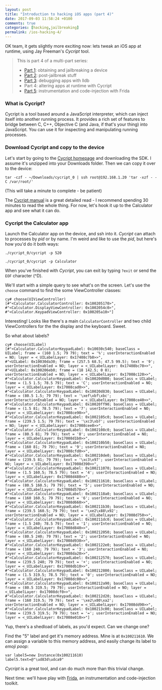 ```yaml
---
layout: post
title: "Introduction to hacking iOS apps (part 4)"
date: 2017-09-03 11:58:24 +0100
comments: true
categories: [hacking,jailbreaking]
permalink: /ios-hacking-4/
---
```

OK team, it gets slightly more exciting now: lets tweak an iOS app at runtime, using Jay Freeman's _Cycript_ tool.

<!-- more -->

> This is part 4 of a multi-part series:
> 
> * [Part 1][part1]: obtaining and jailbreaking a device
> * [Part 2][part2]: post-jailbreak stuff
> * [Part 3][part3]: debugging apps with lldb
> * Part 4: altering apps at runtime with Cycript
> * [Part 5][part5]: instrumentation and code-injection with Frida

### What is Cycript?

Cycript is a tool based around a JavaScript interpreter, which can inject itself into another running process. It provides a rich set of features to bridge between C, C++, Objective C (and Java, if that's your thing) into JavaScript. You can use it for inspecting and manipulating running processes.

### Download Cycript and copy to the device

Let's start by going to the [Cycript homepage][Cycript] and downloading the SDK. I assume it's unzipped into your Downloads folder. Then we can copy it over to the device:

`tar -czf - ~/Downloads/cycript_0 | ssh root@192.168.1.20 'tar -xzf - -C /var/root/'`

(This will take a minute to complete - be patient)

The [Cycript manual][CycriptManual] is a great detailed read - I recommend spending 30 minutes to read the whole thing. For now, let's hook it up to the Calculator app and see what it can do.

### Cycript the Calculator app

Launch the Calculator app on the device, and ssh into it. _Cycript_ can attach to processes by _pid_ or by name. I'm weird and like to use the _pid_, but here's how you'd do it both ways:

`./cycript_0/cycript -p 520`

`./cycript_0/cycript -p Calculator`

When you've finished with _Cycript_, you can exit by typing `?exit` or send the `EOF` character (^D).

We'll start with a simple query to see what's on the screen. Let's use the `choose` command to find the some ViewController classes:

```
cy# choose(UIViewController)
[#"<Calculator.CalculatorController: 0x100205170>",
#"<Calculator.DisplayViewController: 0x1002054c0>",
#"<Calculator.KeypadViewController: 0x100205a10>"]
```

Interesting! Looks like there's a main `CalculatorController` and two child ViewControllers for the the display and the keyboard. Sweet.

So what about labels?

```
cy# choose(UILabel)
[#"<Calculator.CalculatorKeypadLabel: 0x10030c540; baseClass = UILabel; frame = (160 1.5; 79 79); text = '%'; userInteractionEnabled = NO; layer = <_UILabelLayer: 0x17408c7b0>>",
#"<UILabel: 0x10030da30; frame = (257.5 68.5; 47.5 99.5); text = '9'; userInteractionEnabled = NO; layer = <_UILabelLayer: 0x17408bc70>>",
#"<UILabel: 0x100206eb0; frame = (18 142.5; 0 0); userInteractionEnabled = NO; layer = <_UILabelLayer: 0x17008c120>>",
#"<Calculator.CalculatorKeypadLabel: 0x10020d080; baseClass = UILabel; frame = (1.5 1.5; 78.5 79); text = 'C'; userInteractionEnabled = NO; layer = <_UILabelLayer: 0x17008cad0>>",
#"<Calculator.CalculatorKeypadLabel: 0x10020d830; baseClass = UILabel; frame = (80.5 1.5; 79 79); text = '\xef\xbf\xbc'; userInteractionEnabled = NO; layer = <_UILabelLayer: 0x17008ce40>>",
#"<Calculator.CalculatorKeypadLabel: 0x10020ff90; baseClass = UILabel; frame = (1.5 81; 78.5 79); text = '7'; userInteractionEnabled = NO; layer = <_UILabelLayer: 0x17008ce90>>",
#"<Calculator.CalculatorKeypadLabel: 0x1002105c0; baseClass = UILabel; frame = (239.5 1.5; 79 79); text = '\xc3\xb7'; userInteractionEnabled = NO; layer = <_UILabelLayer: 0x17008cee0>>",
#"<Calculator.CalculatorKeypadLabel: 0x1002108c0; baseClass = UILabel; frame = (80.5 81; 79 79); text = '8'; userInteractionEnabled = NO; layer = <_UILabelLayer: 0x17008d1b0>>",
#"<Calculator.CalculatorKeypadLabel: 0x100210b50; baseClass = UILabel; frame = (160 81; 79 79); text = '9'; userInteractionEnabled = NO; layer = <_UILabelLayer: 0x17008cfd0>>",
#"<Calculator.CalculatorKeypadLabel: 0x100210de0; baseClass = UILabel; frame = (239.5 81; 79 79); text = '\xc3\x97'; userInteractionEnabled = NO; layer = <_UILabelLayer: 0x17008d390>>",
#"<Calculator.CalculatorKeypadLabel: 0x100211070; baseClass = UILabel; frame = (1.5 160.5; 78.5 79); text = '4'; userInteractionEnabled = NO; layer = <_UILabelLayer: 0x17008d480>>",
#"<Calculator.CalculatorKeypadLabel: 0x100211610; baseClass = UILabel; frame = (80.5 160.5; 79 79); text = '5'; userInteractionEnabled = NO; layer = <_UILabelLayer: 0x17008d570>>",
#"<Calculator.CalculatorKeypadLabel: 0x1002118a0; baseClass = UILabel; frame = (160 160.5; 79 79); text = '6'; userInteractionEnabled = NO; layer = <_UILabelLayer: 0x17008d660>>",
#"<Calculator.CalculatorKeypadLabel: 0x100211b30; baseClass = UILabel; frame = (239.5 160.5; 79 79); text = '\xe2\x88\x92'; userInteractionEnabled = NO; layer = <_UILabelLayer: 0x17008d750>>",
#"<Calculator.CalculatorKeypadLabel: 0x100211dc0; baseClass = UILabel; frame = (1.5 240; 78.5 79); text = '1'; userInteractionEnabled = NO; layer = <_UILabelLayer: 0x17008d840>>",
#"<Calculator.CalculatorKeypadLabel: 0x100212050; baseClass = UILabel; frame = (80.5 240; 79 79); text = '2'; userInteractionEnabled = NO; layer = <_UILabelLayer: 0x17008d930>>",
#"<Calculator.CalculatorKeypadLabel: 0x1002122e0; baseClass = UILabel; frame = (160 240; 79 79); text = '3'; userInteractionEnabled = NO; layer = <_UILabelLayer: 0x17008da20>>",
#"<Calculator.CalculatorKeypadLabel: 0x100212570; baseClass = UILabel; frame = (239.5 240; 79 79); text = '+'; userInteractionEnabled = NO; layer = <_UILabelLayer: 0x17008db10>>",
#"<Calculator.CalculatorKeypadLabel: 0x100212800; baseClass = UILabel; frame = (1.5 319.5; 78.5 79); text = '0'; userInteractionEnabled = NO; layer = <_UILabelLayer: 0x17008dc00>>",
#"<Calculator.CalculatorKeypadLabel: 0x100212a90; baseClass = UILabel; frame = (80.5 319.5; 79 79); userInteractionEnabled = NO; layer = <_UILabelLayer: 0x17008dcf0>>",
#"<Calculator.CalculatorKeypadLabel: 0x100212d20; baseClass = UILabel; frame = (160 319.5; 79 79); text = '\xe2\x80\xa2'; userInteractionEnabled = NO; layer = <_UILabelLayer: 0x17008dd90>>",
#"<Calculator.CalculatorKeypadLabel: 0x100213c00; baseClass = UILabel; frame = (239.5 319.5; 79 79); text = '='; userInteractionEnabled = NO; layer = <_UILabelLayer: 0x17008e010>>"]
```

Yup, there's a shedload of labels, as you'd expect. Can we change one?

Find the "5" label and get it's memory address. Mine is at `0x100211610`. We can assign a variable to this memory address, and easily change its label to _emoji poop_:

```
var label5=new Instance(0x100211610)
label5.text=@"\ud83d\udca9"
```

_Cycript_ is a great tool, and can do much more than this trivial change.

Next time: we'll have play with [Frida][Frida], an instrumentation and code-injection toolkit.

[part1]: /ios-hacking-1/
[part2]: /ios-hacking-2/
[part3]: /ios-hacking-3/
[part5]: /ios-hacking-5/
[Cycript]: http://www.cycript.org
[CycriptManual]: http://www.cycript.org/manual/
[Frida]: https://www.frida.re

